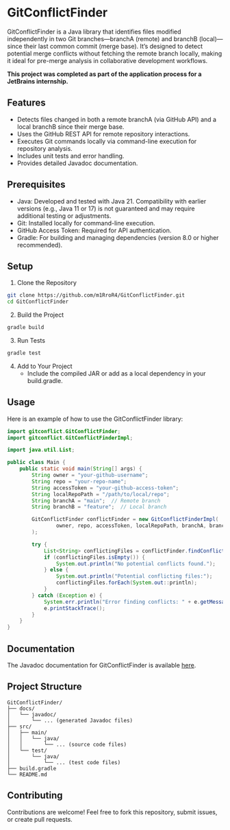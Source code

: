 # GitConflictFinder

GitConflictFinder is a Java library that identifies files modified independently in two Git branches—branchA (remote) and branchB (local)—since their last common commit (merge base). It’s designed to detect potential merge conflicts without fetching the remote branch locally, making it ideal for pre-merge analysis in collaborative development workflows.

**This project was completed as part of the application process for a JetBrains internship.**

## Features

- Detects files changed in both a remote branchA (via GitHub API) and a local branchB since their merge base.
- Uses the GitHub REST API for remote repository interactions.
- Executes Git commands locally via command-line execution for repository analysis.
- Includes unit tests and error handling.
- Provides detailed Javadoc documentation.

## Prerequisites
- Java: Developed and tested with Java 21. Compatibility with earlier versions (e.g., Java 11 or 17) is not guaranteed and may require additional testing or adjustments.
- Git: Installed locally for command-line execution.
- GitHub Access Token: Required for API authentication.
- Gradle: For building and managing dependencies (version 8.0 or higher recommended).

## Setup
1. Clone the Repository
```bash
git clone https://github.com/m1RroR4/GitConflictFinder.git
cd GitConflictFinder
```
2. Build the Project
```bash
gradle build
```
3. Run Tests
```bash
gradle test
```
4. Add to Your Project
   - Include the compiled JAR or add as a local dependency in your build.gradle.

## Usage

Here is an example of how to use the GitConflictFinder library:

```java
import gitconflict.GitConflictFinder;
import gitconflict.GitConflictFinderImpl;

import java.util.List;

public class Main {
    public static void main(String[] args) {
        String owner = "your-github-username";
        String repo = "your-repo-name";
        String accessToken = "your-github-access-token";
        String localRepoPath = "/path/to/local/repo";
        String branchA = "main";  // Remote branch
        String branchB = "feature";  // Local branch

        GitConflictFinder conflictFinder = new GitConflictFinderImpl(
                owner, repo, accessToken, localRepoPath, branchA, branchB
        );

        try {
            List<String> conflictingFiles = conflictFinder.findConflictingFiles();
            if (conflictingFiles.isEmpty()) {
                System.out.println("No potential conflicts found.");
            } else {
                System.out.println("Potential conflicting files:");
                conflictingFiles.forEach(System.out::println);
            }
        } catch (Exception e) {
            System.err.println("Error finding conflicts: " + e.getMessage());
            e.printStackTrace();
        }
    }
}
```

## Documentation

The Javadoc documentation for GitConflictFinder is available [here](https://m1rror4.github.io/GitConflictFinder/javadoc/).

## Project Structure

```
GitConflictFinder/
├── docs/
│   └── javadoc/
│       └── ... (generated Javadoc files)
├── src/
│   ├── main/
│   │   └── java/
│   │       └── ... (source code files)
│   └── test/
│       └── java/
│           └── ... (test code files)
├── build.gradle
└── README.md
```

## Contributing
Contributions are welcome! Feel free to fork this repository, submit issues, or create pull requests.